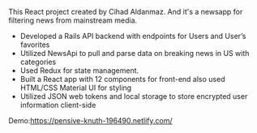 This React project created by Cihad Aldanmaz. And it's a newsapp for filtering news from mainstream media.

+ Developed a Rails API backend with endpoints for Users and User’s favorites
+ Utilized NewsApi to pull and parse data on breaking news in US with categories
+ Used Redux for state management.
+ Built a React app with 12 components for front-end also used HTML/CSS Material UI for styling 
+ Utilized JSON web tokens and local storage to store encrypted user information client-side

Demo:https://pensive-knuth-196490.netlify.com/